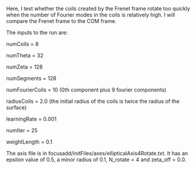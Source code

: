 Here, I test whether the coils created by the Frenet frame rotate too quickly when the number of Fourier modes in the coils is relatively high. I will compare the Frenet frame to the COM frame.

The inputs to the run are:

numCoils = 8

numTheta = 32

numZeta = 128

numSegments = 128

numFourierCoils = 10 (0th component plus 9 fourier components)

radiusCoils = 2.0 (the initial radius of the coils is twice the radius of the surface)

learningRate = 0.001

numIter = 25

weightLength = 0.1

The axis file is in focusadd/initFiles/axes/ellipticalAxis4Rotate.txt. It has an epsilon value of 0.5, a minor radius of 0.1, N_rotate = 4 and zeta_off = 0.0.

